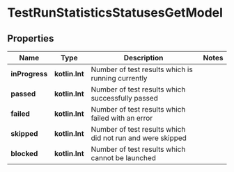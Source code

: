 
# TestRunStatisticsStatusesGetModel

## Properties
| Name | Type | Description | Notes |
| ------------ | ------------- | ------------- | ------------- |
| **inProgress** | **kotlin.Int** | Number of test results which is running currently |  |
| **passed** | **kotlin.Int** | Number of test results which successfully passed |  |
| **failed** | **kotlin.Int** | Number of test results which failed with an error |  |
| **skipped** | **kotlin.Int** | Number of test results which did not run and were skipped |  |
| **blocked** | **kotlin.Int** | Number of test results which cannot be launched |  |




